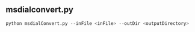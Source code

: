 ## msdialconvert.py
``` python
python msdialConvert.py --inFile <inFile> --outDir <outputDirectory>
```